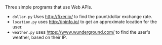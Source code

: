 Three simple programs that use Web APIs.

* ``dollar.py`` Uses http://fixer.io/ to find the pount/dollar exchange rate.
* ``location.py`` uses http://ipinfo.io/ to get an approximate location for the user.
* ``weather.py`` uses https://www.wunderground.com/ to find the user's weather, based on their IP.

